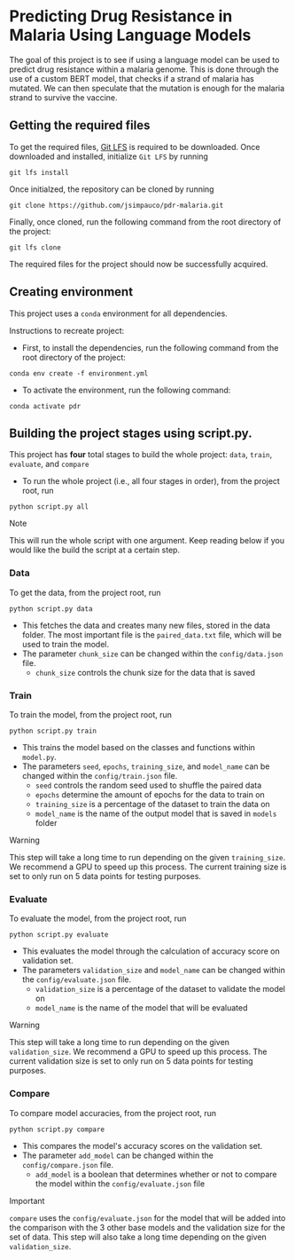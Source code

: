 # Predicting Drug Resistance in Malaria Using Language Models

The goal of this project is to see if using a language model can be used to predict drug resistance within a malaria genome. This is done through the use of a custom BERT model, that checks if a strand of malaria has mutated. We can then speculate that the mutation is enough for the malaria strand to survive the vaccine.

## Getting the required files
To get the required files, [Git LFS](https://docs.github.com/en/repositories/working-with-files/managing-large-files/installing-git-large-file-storage) is required to be downloaded. Once downloaded and installed, initialize `Git LFS` by running
```
git lfs install
```
Once initialzed, the repository can be cloned by running
```
git clone https://github.com/jsimpauco/pdr-malaria.git
```
Finally, once cloned, run the following command from the root directory of the project:
```
git lfs clone
```
The required files for the project should now be successfully acquired.

## Creating environment
This project uses a `conda` environment for all dependencies.

Instructions to recreate project:
- First, to install the dependencies, run the following command from the root directory of the project:
```
conda env create -f environment.yml
```
- To activate the environment, run the following command:
```
conda activate pdr
```

## Building the project stages using script.py.
This project has **four** total stages to build the whole project: `data`, `train`, `evaluate`, and `compare`
- To run the whole project (i.e., all four stages in order), from the project root, run
```
python script.py all
```
> [!NOTE]
> This will run the whole script with one argument. Keep reading below if you would like the build the script at a certain step.

### Data
To get the data, from the project root, run
```
python script.py data
```
- This fetches the data and creates many new files, stored in the data folder. The most important file is the `paired_data.txt` file, which will be used to train the model.
- The parameter `chunk_size` can be changed within the `config/data.json` file.
    - `chunk_size` controls the chunk size for the data that is saved

### Train
To train the model, from the project root, run
```
python script.py train
```
- This trains the model based on the classes and functions within `model.py`.
- The parameters `seed`, `epochs`, `training_size`, and `model_name` can be changed within the `config/train.json` file.
    - `seed` controls the random seed used to shuffle the paired data
    - `epochs` determine the amount of epochs for the data to train on
    - `training_size` is a percentage of the dataset to train the data on
    - `model_name` is the name of the output model that is saved in `models` folder
> [!WARNING]
> This step will take a long time to run depending on the given `training_size`. We recommend a GPU to speed up this process. The current training size is set to only run on 5 data points for testing purposes.

### Evaluate
To evaluate the model, from the project root, run
```
python script.py evaluate
```
- This evaluates the model through the calculation of accuracy score on validation set.
- The parameters `validation_size` and `model_name` can be changed within the `config/evaluate.json` file.
    - `validation_size` is a percentage of the dataset to validate the model on
    - `model_name` is the name of the model that will be evaluated
> [!WARNING]
> This step will take a long time to run depending on the given `validation_size`. We recommend a GPU to speed up this process. The current validation size is set to only run on 5 data points for testing purposes.

### Compare
To compare model accuracies, from the project root, run
```
python script.py compare
```
- This compares the model's accuracy scores on the validation set.
- The parameter `add_model` can be changed within the `config/compare.json` file.
    - `add_model` is a boolean that determines whether or not to compare the model within the `config/evaluate.json` file
> [!IMPORTANT]
> `compare` uses the `config/evaluate.json` for the model that will be added into the comparison with the 3 other base models and the validation size for the set of data. This step will also take a long time depending on the given `validation_size`.